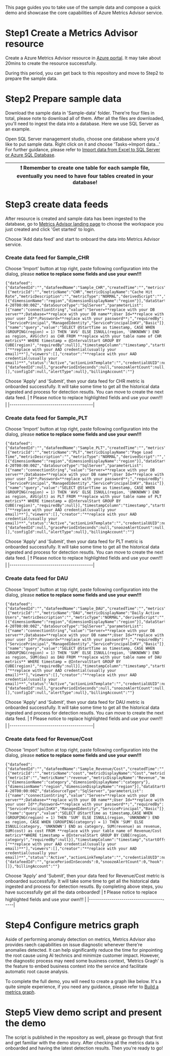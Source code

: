 This page guides you to take use of the sample data and compose a quick demo and showcase the core capabilities of Azure Metrics Advisor service. 

# Step1 Create a Metrics Advisor resource
Create a Azure Metrics Advisor resource in [Azure portal](https://ms.portal.azure.com/#create/Microsoft.CognitiveServicesMetricsAdvisor). It may take about 20mins to create the resource successfully. 

During this period, you can get back to this repository and move to Step2 to prepare the sample data. 

# Step2 Prepare sample data
Download the sample data in 'Sample-data' folder. There're four files in total, please note to download all of them. After all the files are downloaded, you'll need to ingest the data into a database. Here we use SQL Server as an example. 

Open SQL Server management studio, choose one database where you'd like to put sample data. Right click on it and choose 'Tasks->Import data...' For further guidance, please refer to [Import data from Excel to SQL Server or Azure SQL Database](https://docs.microsoft.com/en-us/sql/relational-databases/import-export/import-data-from-excel-to-sql?view=sql-server-ver15).

| :exclamation: Remember to create one table for each sample file, eventually you need to have **four tables** created in your database!  |
|-----------------------------------------|

# Step3 create data feeds
After resource is created and sample data has been ingested to the database, go to [Metrics Advisor landing page](https://metricsadvisor.azurewebsites.net) to choose the workspace you just created and click 'Get started' to login. 

Choose 'Add data feed' and start to onboard the data into Metrics Advisor service. 

### Create data feed for Sample_CHR
Choose 'Import' button at top right, paste following configuration into the dialog, please **notice to replace some fields and use your own!!!**

```
{"datafeed":{"datafeedId":"","datafeedName":"Sample_CHR","createdTime":"","metrics":[{"metricId":"","metricName":"CHR","metricDisplayName":"Cache Hit Rate","metricDescription":"","metricType":"NORMAL","derivedScript":"","seriesCount":10}],"dimensions":[{"dimensionName":"region","dimensionDisplayName":"region"}],"dataStartFrom":"2022-4-20T00:00:00Z","dataSourceType":"SqlServer","parameterList":[{"name":"connectionString","value":"Server=**replace with your DB server**;Database=**replace with your DB name**;User Id=**replace with your user Id**;Password=**replace with your password**;","requiredBy":["ServicePrincipal","ManagedIdentity","ServicePrincipalInKV","Basic"]},{"name":"query","value":"SELECT @StartTime as timestamp, CASE WHEN (GROUPING(region) = 1) THEN 'AVG' ELSE ISNULL(region, 'UNKNOWN') END as region, AVG(chr) as CHR FROM **replace with your table name of CHR metrics** WHERE timestamp = @IntervalStart GROUP BY CUBE(region)","requiredBy":null}],"timestampColumn":"timestamp","startOffsetInSeconds":0,"maxQueryPerMinute":30,"detectionStartTime":null,"granularityName":"Hourly","granularityAmount":null,"allUpIdentification":"AVG","needRollup":"RollupByUser","fillMissingPointForAd":"AutoFillValue","fillMissingPointForAdValue":0,"rollUpMethod":"None","extendedDimensions":null,"rollUpColumns":"","datafeedDescription":"","stopRetryAfterInSeconds":-1,"minRetryIntervalInSeconds":-1,"maxConcurrency":-1,"viewMode":"Private","admins":["**replace with your AAD credential(usually your email)**"],"viewers":[],"creator":"**replace with your AAD credential(usually your email)**","status":"Active","actionLinkTemplate":"","credentialUUID":null,"authenticationType":"Basic","enableAD":true,"enableIngestion":true,"maxDataRetention":-1,"isAdmin":true,"migrationType":0,"ingestionType":"Batch","datapointCount":63750},"delayAlertConfig":{"datafeedId":null,"gracePeriodInSeconds":null,"snoozeAlertCount":null,"hook":[],"configId":null,"alertType":null},"billingAccount":""}
```
Choose 'Apply' and 'Submit', then your data feed for CHR metric is onboarded successfully. It will take some time to get all the historical data ingested and process for detection resutls. You can move to create the next data feed.
| :exclamation: Please notice to replace highlighted fields and use your own!!!  |
|-----------------------------------------|

### Create data feed for Sample_PLT
Choose 'Import' button at top right, paste following configuration into the dialog, please **notice to replace some fields and use your own!!!**

```
{"datafeed":{"datafeedId":"","datafeedName":"Sample_PLT","createdTime":"","metrics":[{"metricId":"","metricName":"PLT","metricDisplayName":"Page Load Time","metricDescription":"","metricType":"NORMAL","derivedScript":"","seriesCount":10}],"dimensions":[{"dimensionName":"region","dimensionDisplayName":"region"}],"dataStartFrom":"2022-4-20T00:00:00Z","dataSourceType":"SqlServer","parameterList":[{"name":"connectionString","value":"Server=**replace with your DB server**;Database=**replace with your DB name**;User Id=**replace with your user Id**;Password=**replace with your password**;","requiredBy":["ServicePrincipal","ManagedIdentity","ServicePrincipalInKV","Basic"]},{"name":"query","value":"SELECT @StartTime as timestamp, CASE WHEN (GROUPING(region) = 1) THEN 'AVG' ELSE ISNULL(region, 'UNKNOWN') END as region, AVG(plt) as PLT FROM **replace with your table name of PLT metrics** WHERE timestamp = @IntervalStart GROUP BY CUBE(region)","requiredBy":null}],"timestampColumn":"timestamp","startOffsetInSeconds":0,"maxQueryPerMinute":30,"detectionStartTime":null,"granularityName":"Hourly","granularityAmount":null,"allUpIdentification":"AVG","needRollup":"RollupByUser","fillMissingPointForAd":"AutoFillValue","fillMissingPointForAdValue":0,"rollUpMethod":"None","extendedDimensions":null,"rollUpColumns":"","datafeedDescription":"","stopRetryAfterInSeconds":-1,"minRetryIntervalInSeconds":-1,"maxConcurrency":-1,"viewMode":"Private","admins":["**replace with your AAD credential(usually your email)**"],"viewers":[],"creator":"**replace with your AAD credential(usually your email)**","status":"Active","actionLinkTemplate":"","credentialUUID":null,"authenticationType":"Basic","enableAD":true,"enableIngestion":true,"maxDataRetention":-1,"isAdmin":true,"migrationType":0,"ingestionType":"Batch","datapointCount":63750},"delayAlertConfig":{"datafeedId":null,"gracePeriodInSeconds":null,"snoozeAlertCount":null,"hook":[],"configId":null,"alertType":null},"billingAccount":""}
```
Choose 'Apply' and 'Submit', then your data feed for PLT metric is onboarded successfully. It will take some time to get all the historical data ingested and process for detection resutls. You can move to create the next data feed.
| :exclamation: Please notice to replace highlighted fields and use your own!!!  |
|-----------------------------------------|

### Create data feed for DAU
Choose 'Import' button at top right, paste following configuration into the dialog, please **notice to replace some fields and use your own!!!**

```
{"datafeed":{"datafeedId":"","datafeedName":"Sample_DAU","createdTime":"","metrics":[{"metricId":"","metricName":"DAU","metricDisplayName":"Daily Active Users","metricDescription":"","metricType":"NORMAL","derivedScript":"","seriesCount":}],"dimensions":[{"dimensionName":"region","dimensionDisplayName":"region"}],"dataStartFrom":"2022-4-20T00:00:00Z","dataSourceType":"SqlServer","parameterList":[{"name":"connectionString","value":"Server=**replace with your DB server**;Database=**replace with your DB name**;User Id=**replace with your user Id**;Password=**replace with your password**;","requiredBy":["ServicePrincipal","ManagedIdentity","ServicePrincipalInKV","Basic"]},{"name":"query","value":"SELECT @StartTime as timestamp, CASE WHEN (GROUPING(region) = 1) THEN 'SUM' ELSE ISNULL(region, 'UNKNOWN') END as region, SUM(dau) as DAU FROM **replace with your table name of DAU metrics** WHERE timestamp = @IntervalStart GROUP BY CUBE(region)","requiredBy":null}],"timestampColumn":"timestamp","startOffsetInSeconds":0,"maxQueryPerMinute":30,"detectionStartTime":null,"granularityName":"Daily","granularityAmount":null,"allUpIdentification":"SUM","needRollup":"RollupByUser","fillMissingPointForAd":"AutoFillValue","fillMissingPointForAdValue":0,"rollUpMethod":"None","extendedDimensions":null,"rollUpColumns":"","datafeedDescription":"","stopRetryAfterInSeconds":-1,"minRetryIntervalInSeconds":-1,"maxConcurrency":-1,"viewMode":"Private","admins":["**replace with your AAD credential(usually your email)**"],"viewers":[],"creator":"**replace with your AAD credential(usually your email)**","status":"Active","actionLinkTemplate":"","credentialUUID":null,"authenticationType":"Basic","enableAD":true,"enableIngestion":true,"maxDataRetention":-1,"isAdmin":true,"migrationType":0,"ingestionType":"Batch","datapointCount":63750},"delayAlertConfig":{"datafeedId":null,"gracePeriodInSeconds":null,"snoozeAlertCount":null,"hook":[],"configId":null,"alertType":null},"billingAccount":""}
```
Choose 'Apply' and 'Submit', then your data feed for DAU metric is onboarded successfully. It will take some time to get all the historical data ingested and process for detection resutls. You can move to create the next data feed.
| :exclamation: Please notice to replace highlighted fields and use your own!!!  |
|-----------------------------------------|

### Create data feed for Revenue/Cost
Choose 'Import' button at top right, paste following configuration into the dialog, please **notice to replace some fields and use your own!!!**

```
{"datafeed":{"datafeedId":"","datafeedName":"Sample_Revenue/Cost","createdTime":"","metrics":[{"metricId":"","metricName":"cost","metricDisplayName":"Cost","metricDescription":"","metricType":"NORMAL","derivedScript":"","seriesCount":88},{"metricId":"","metricName":"revenue","metricDisplayName":"Revenue","metricDescription":"","metricType":"NORMAL","derivedScript":"","seriesCount":88}],"dimensions":[{"dimensionName":"category","dimensionDisplayName":"category"},{"dimensionName":"region","dimensionDisplayName":"region"}],"dataStartFrom":"2022-4-20T00:00:00Z","dataSourceType":"SqlServer","parameterList":[{"name":"connectionString","value":"Server=**replace with your DB server**;Database=**replace with your DB name**;User Id=**replace with your user Id**;Password=**replace with your password**;","requiredBy":["ServicePrincipalInKV","ManagedIdentity","ServicePrincipal","Basic"]},{"name":"query","value":"SELECT @StartTime as timestamp,CASE WHEN (GROUPING(region) = 1) THEN 'SUM' ELSE ISNULL(region, 'UNKNOWN') END as region, CASE WHEN (GROUPING(category) = 1) THEN 'SUM' ELSE ISNULL(category, 'UNKNOWN') END as category, SUM(revenue) as revenue, SUM(cost) as cost FROM **replace with your table name of Revenue/Cost metrics**WHERE timestamp = @IntervalStart GROUP BY CUBE(region, category)","requiredBy":null}],"timestampColumn":"timestamp","startOffsetInSeconds":0,"maxQueryPerMinute":30,"detectionStartTime":null,"granularityName":"Daily","granularityAmount":null,"allUpIdentification":"SUM","needRollup":"RollupByUser","fillMissingPointForAd":"AutoFillValue","fillMissingPointForAdValue":0,"rollUpMethod":"None","extendedDimensions":null,"rollUpColumns":"","datafeedDescription":"","stopRetryAfterInSeconds":-1,"minRetryIntervalInSeconds":-1,"maxConcurrency":-1,"viewMode":"Private","admins":["**replace with your AAD credential(usually your email)**"],"viewers":[],"creator":"**replace with your AAD credential(usually your email)**","status":"Active","actionLinkTemplate":"","credentialUUID":null,"authenticationType":"Basic","enableAD":true,"enableIngestion":true,"maxDataRetention":-1,"isAdmin":true,"migrationType":0,"ingestionType":"Batch","datapointCount":31152},"delayAlertConfig":{"datafeedId":"","gracePeriodInSeconds":0,"snoozeAlertCount":0,"hook":[]},"billingAccount":""}
```
Choose 'Apply' and 'Submit', then your data feed for Revenue/Cost metric is onboarded successfully. It will take some time to get all the historical data ingested and process for detection resutls. By completing above steps, you have successfully get all the data onboarded!
| :exclamation: Please notice to replace highlighted fields and use your own!!!  |
|-----------------------------------------|


# Step4 Configure metrics graph
Aside of performing anomaly detection on metrics, Metrics Advisor also provides raech capabilities on issue diagnostic whenever there're anomalies detected. It can help significantly reduce the time for pinpointing the root cause using AI technics and minimize customer impact. However, the diagnostic process may need some business context, 'Metrics Gragh' is the feature to embed business context into the service and facilitate automatic root cause analysis. 

To complete the full demo, you will need to create a graph like below. It's a quite simple experience, if you need any guidance, please refer to [Build a metrics graph](https://docs.microsoft.com/en-us/azure/applied-ai-services/metrics-advisor/how-tos/metrics-graph).

# Step5 View demo script and present the demo
The script is published in the repository as well, please go through that first and get familiar with the demo story. After checking all the metrics data is onboarded and having the latest detection results. Then you're ready to go! 

